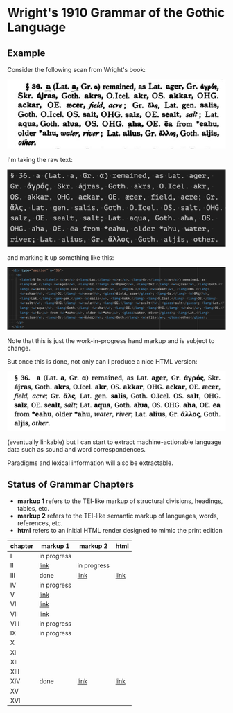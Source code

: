 # Wright's 1910 Grammar of the Gothic Language

## Example

Consider the following scan from Wright's book:

![](img/img1.png)

I'm taking the raw text:

![](img/img2.png)

and marking it up something like this:

![](img/img3.png)

Note that this is just the work-in-progress hand markup and is subject to change.

But once this is done, not only can I produce a nice HTML version:

![](img/img4.png)

(eventually linkable) but I can start to extract machine-actionable language data such as sound and word correspondences.

Paradigms and lexical information will also be extractable.

## Status of Grammar Chapters

* **markup 1** refers to the TEI-like markup of structural divisions, headings, tables, etc.
* **markup 2** refers to the TEI-like semantic markup of languages, words, references, etc.
* **html** refers to an initial HTML render designed to mimic the print edition

| chapter | markup 1              | markup 2              | html                   |
|---------|-----------------------|-----------------------|------------------------|
| I       | in progress           |                       |                        |
| II      | [link](chapter02.xml) | in progress           |                        |
| III     | done                  | [link](chapter03.xml) | [link](chapter03.html) |
| IV      | in progress           |                       |                        |
| V       | [link](chapter05.xml) |                       |                        |
| VI      | [link](chapter06.xml) |                       |                        |
| VII     | [link](chapter07.xml) |                       |                        |
| VIII    | in progress           |                       |                        |
| IX      | in progress           |                       |                        |
| X       |                       |                       |                        |
| XI      |                       |                       |                        |
| XII     |                       |                       |                        |
| XIII    |                       |                       |                        |
| XIV     | done                  | [link](chapter14.xml) | [link](chapter14.html) |
| XV      |                       |                       |                        |
| XVI     |                       |                       |                        |
